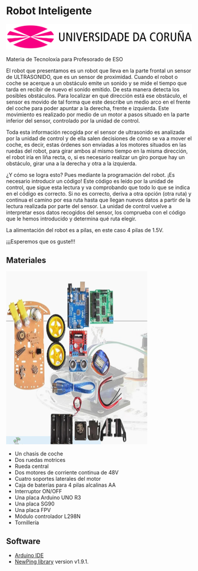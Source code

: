 # Robot Inteligente

![UDC](resources/Universidade-da-Coruna-Logo.png)

Materia de Tecnoloxía para Profesorado de ESO

El robot que presentamos es un robot que lleva en la parte frontal un sensor de
ULTRASONIDO, que es un sensor de proximidad. Cuando el robot o coche se acerque
a un obstáculo emite un sonido y se mide el tiempo que tarda en recibir de nuevo el
sonido emitido. De esta manera detecta los posibles obstáculos. Para localizar en qué
dirección está ese obstáculo, el sensor es movido de tal forma que este describe un
medio arco en el frente del coche para poder apuntar a la derecha, frente e izquierda.
Este movimiento es realizado por medio de un motor a pasos situado en la parte inferior
del sensor, controlado por la unidad de control.

Toda esta información recogida por el sensor de ultrasonido es analizada por la
unidad de control y de ella salen decisiones de cómo se va a mover el coche, es decir,
estas órdenes son enviadas a los motores situados en las ruedas del robot, para girar
ambos al mismo tiempo en la misma dirección, el robot iría en liña recta, o, si es
necesario realizar un giro porque hay un obstáculo, girar una a la derecha y otra a la
izquierda.

¿Y cómo se logra esto? Pues mediante la programación del robot. ¡Es necesario
introducir un código! Este código es leído por la unidad de control, que sigue esta lectura
y va comprobando que todo lo que se indica en el código es correcto. Si no es correcto,
deriva a otra opción (otra ruta) y continua el camino por esa ruta hasta que llegan nuevos
datos a partir de la lectura realizada por parte del sensor. La unidad de control vuelve a
interpretar esos datos recogidos del sensor, los comprueba con el código que le hemos
introducido y determina qué ruta elegir.

La alimentación del robot es a pilas, en este caso 4 pilas de 1.5V.

¡¡¡Esperemos que os guste!!!

## Materiales

![Materiales Robot](resources/materiales.png)

- Un chasis de coche
- Dos ruedas motrices
- Rueda central
- Dos motores de corriente continua de 48V
- Cuatro soportes laterales del motor
- Caja de baterías para 4 pilas alcalinas AA
- Interruptor ON/OFF
- Una placa Arduino UNO R3
- Una placa SG90
- Una placa FPV
- Módulo controlador L298N
- Tornillería

## Software

- [Arduino IDE](https://www.arduino.cc/en/software/)
- [NewPing library](https://bitbucket.org/teckel12/arduino-new-ping/downloads/) version v1.9.1.
